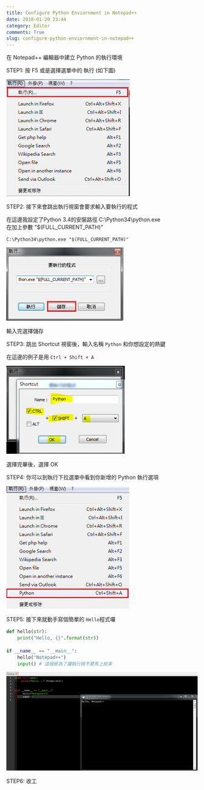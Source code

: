 ```yaml
---
title: Configure Python Enviornment in Notepad++
date: 2018-01-20 23:44
category: Editor
comments: True
slug: configure-python-enviornment-in-notepad++
---
```

在 Notepad++ 編輯器中建立 Python 的執行環境  

STEP1: 按 F5 或是選擇選單中的 執行 (如下圖)  

![STEP1](https://github.com/rickhau/rickhau.github.io/raw/master/images/20180120/01.png)  

STEP2: 接下來會跳出執行視窗會要求輸入要執行的程式  

在這邊我設定了Python 3.4的安裝路徑 C:\Python34\python.exe  
在加上參數 "$(FULL_CURRENT_PATH)"  

```dos
C:\Python34\python.exe "$(FULL_CURRENT_PATH)"
```
![STEP2](https://github.com/rickhau/rickhau.github.io/raw/master/images/20180120/02.png)

輸入完選擇儲存

STEP3: 跳出 Shortcut 視窗後，輸入名稱 `Python` 和你想設定的熱鍵  

在這邊的例子是用 `Ctrl + Shift + A`

![STEP3](https://github.com/rickhau/rickhau.github.io/raw/master/images/20180120/03.png)

選擇完畢後，選擇 OK

STEP4: 你可以到執行下拉選單中看到你新增的 Python 執行選項

![STEP4](https://github.com/rickhau/rickhau.github.io/raw/master/images/20180120/04.png)

STEP5: 接下來就動手寫個簡單的 `Hello`程式囉  

```python
def hello(str):
    print("Hello, {}".format(str))

if __name__ == "__main__":
    hello("Notepad++")
    input() # 這個是為了讓執行視不要馬上結束
```

![STEP5](https://github.com/rickhau/rickhau.github.io/raw/master/images/20180120/05.png)


STEP6: 收工

